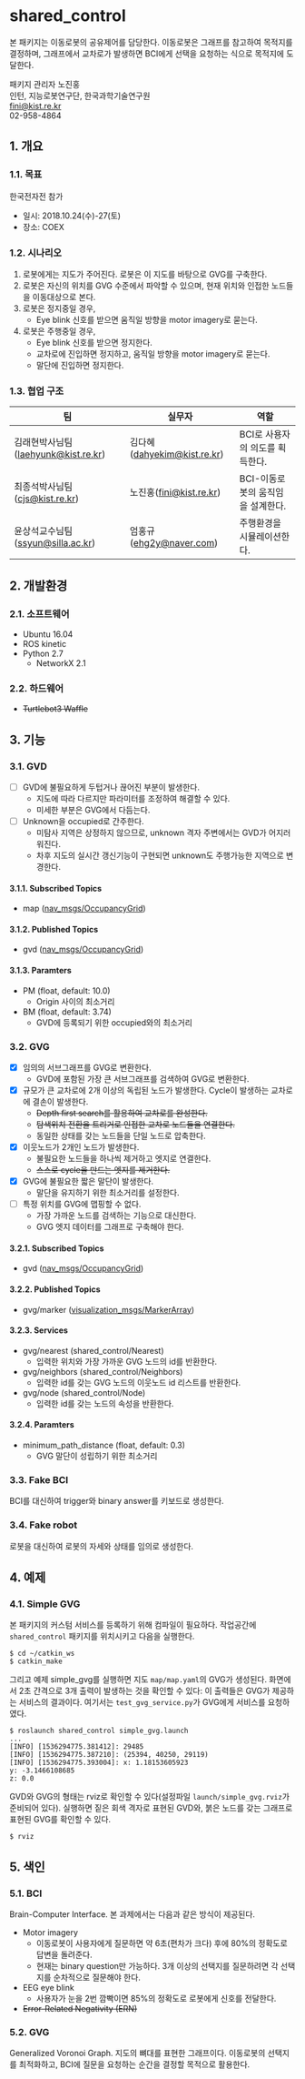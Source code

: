 # shared_control
본 패키지는 이동로봇의 공유제어를 담당한다. 이동로봇은 그래프를 참고하여 목적지를 결정하며, 그래프에서 교차로가 발생하면 BCI에게 선택을 요청하는 식으로 목적지에 도달한다.

패키지 관리자 노진홍
<br> 인턴, 지능로봇연구단, 한국과학기술연구원
<br> fini@kist.re.kr
<br> 02-958-4864


## 1. 개요
### 1.1. 목표
한국전자전 참가
- 일시: 2018.10.24(수)-27(토)
- 장소: COEX

### 1.2. 시나리오
1. 로봇에게는 지도가 주어진다. 로봇은 이 지도를 바탕으로 GVG를 구축한다.
2. 로봇은 자신의 위치를 GVG 수준에서 파악할 수 있으며, 현재 위치와 인접한 노드들을 이동대상으로 본다.
3. 로봇은 정지중일 경우,
    - Eye blink 신호를 받으면 움직일 방향을 motor imagery로 묻는다.
4. 로봇은 주행중일 경우,
    - Eye blink 신호를 받으면 정지한다.
    - 교차로에 진입하면 정지하고, 움직일 방향을 motor imagery로 묻는다.
    - 말단에 진입하면 정지한다.

### 1.3. 협업 구조
| 팀 | 실무자 | 역할 |
|-|-|-|
| 김래현박사님팀(laehyunk@kist.re.kr) | 김다혜(dahyekim@kist.re.kr) | BCI로 사용자의 의도를 획득한다. |
| 최종석박사님팀(cjs@kist.re.kr) | 노진홍(fini@kist.re.kr) | BCI-이동로봇의 움직임을 설계한다. |
| 윤상석교수님팀(ssyun@silla.ac.kr) | 엄홍규(ehg2y@naver.com) | 주행환경을 시뮬레이션한다. |


## 2. 개발환경
### 2.1. 소프트웨어
- Ubuntu 16.04
- ROS kinetic
- Python 2.7
    - NetworkX 2.1

### 2.2. 하드웨어
- ~~Turtlebot3 Waffle~~


## 3. 기능
### 3.1. GVD
- [ ] GVD에 불필요하게 두텁거나 끊어진 부분이 발생한다.
    - 지도에 따라 다르지만 파라미터를 조정하여 해결할 수 있다.
    - 미세한 부분은 GVG에서 다듬는다.
- [ ] Unknown을 occupied로 간주한다.
    - 미탐사 지역은 상정하지 않으므로, unknown 격자 주변에서는 GVD가 어지러워진다.
    - 차후 지도의 실시간 갱신기능이 구현되면 unknown도 주행가능한 지역으로 변경한다.

#### 3.1.1. Subscribed Topics
- map ([nav_msgs/OccupancyGrid](docs.ros.org/api/navi_msgs/html/msg/OccupancyGrid.html))

#### 3.1.2. Published Topics
- gvd ([nav_msgs/OccupancyGrid](docs.ros.org/api/navi_msgs/html/msg/OccupancyGrid.html))

#### 3.1.3. Paramters
- PM (float, default: 10.0)
    - Origin 사이의 최소거리
- BM (float, default: 3.74)
    - GVD에 등록되기 위한 occupied와의 최소거리

### 3.2. GVG
- [x] 임의의 서브그래프를 GVG로 변환한다.
    - GVD에 포함된 가장 큰 서브그래프를 검색하여 GVG로 변환한다.
- [x] 규모가 큰 교차로에 2개 이상의 독립된 노드가 발생한다. Cycle이 발생하는 교차로에 결손이 발생한다.
    - ~~Depth first search를 활용하여 교차로를 완성한다.~~
    - ~~탐색위치 전환을 트리거로 인접한 교차로 노드들을 연결한다.~~
    - 동일한 상태를 갖는 노드들을 단일 노드로 압축한다.
- [x] 이웃노드가 2개인 노드가 발생한다.
    - 불필요한 노드들을 하나씩 제거하고 엣지로 연결한다.
    - ~~스스로 cycle을 만드는 엣지를 제거한다.~~
- [x] GVG에 불필요한 짧은 말단이 발생한다.
    - 말단을 유지하기 위한 최소거리를 설정한다.
- [ ] 특정 위치를 GVG에 맵핑할 수 없다.
    - 가장 가까운 노드를 검색하는 기능으로 대신한다.
    - GVG 엣지 데이터를 그래프로 구축해야 한다.

#### 3.2.1. Subscribed Topics
- gvd ([nav_msgs/OccupancyGrid](docs.ros.org/api/navi_msgs/html/msg/OccupancyGrid.html))

#### 3.2.2. Published Topics
- gvg/marker ([visualization_msgs/MarkerArray](docs.ros.org/api/navi_msgs/html/msg/MarkerArray.html))

#### 3.2.3. Services
- gvg/nearest (shared_control/Nearest)
    - 입력한 위치와 가장 가까운 GVG 노드의 id를 반환한다.
- gvg/neighbors (shared_control/Neighbors)
    - 입력한 id를 갖는 GVG 노드의 이웃노드 id 리스트를 반환한다.
- gvg/node (shared_control/Node)
    - 입력한 id를 갖는 노드의 속성을 반환한다.

#### 3.2.4. Paramters
- minimum_path_distance (float, default: 0.3)
    - GVG 말단이 성립하기 위한 최소거리

### 3.3. Fake BCI
BCI를 대신하여 trigger와 binary answer를 키보드로 생성한다.

### 3.4. Fake robot
로봇을 대신하여 로봇의 자세와 상태를 임의로 생성한다.


## 4. 예제
### 4.1. Simple GVG
본 패키지의 커스텀 서비스를 등록하기 위해 컴파일이 필요하다. 작업공간에 `shared_control` 패키지를 위치시키고 다음을 실행한다.
```
$ cd ~/catkin_ws
$ catkin_make
```

그리고 예제 simple_gvg를 실행하면 지도 `map/map.yaml`의 GVG가 생성된다. 화면에서 2초 간격으로 3개 출력이 발생하는 것을 확인할 수 있다: 이 출력들은 GVG가 제공하는 서비스의 결과이다. 여기서는 `test_gvg_service.py`가 GVG에게 서비스를 요청하였다.
```
$ roslaunch shared_control simple_gvg.launch
...
[INFO] [1536294775.381412]: 29485
[INFO] [1536294775.387210]: (25394, 40250, 29119)
[INFO] [1536294775.393004]: x: 1.18153605923
y: -3.1466108685
z: 0.0
```

GVD와 GVG의 형태는 rviz로 확인할 수 있다(설정파일 `launch/simple_gvg.rviz`가 준비되어 있다). 실행하면 짙은 회색 격자로 표현된 GVD와, 붉은 노드를 갖는 그래프로 표현된 GVG를 확인할 수 있다.
```
$ rviz
```


## 5. 색인
### 5.1. BCI
Brain-Computer Interface. 본 과제에서는 다음과 같은 방식이 제공된다.
- Motor imagery
    - 이동로봇이 사용자에게 질문하면 약 6초(편차가 크다) 후에 80%의 정확도로 답변을 돌려준다.
    - 현재는 binary question만 가능하다. 3개 이상의 선택지를 질문하려면 각 선택지를 순차적으로 질문해야 한다.
- EEG eye blink
    - 사용자가 눈을 2번 깜빡이면 85%의 정확도로 로봇에게 신호를 전달한다.
- ~~Error-Related Negativity (ERN)~~

### 5.2. GVG
Generalized Voronoi Graph. 지도의 뼈대를 표현한 그래프이다. 이동로봇의 선택지를 최적화하고, BCI에 질문을 요청하는 순간을 결정할 목적으로 활용한다.
